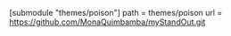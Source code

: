 [submodule "themes/poison"]
	path = themes/poison
	url = https://github.com/MonaQuimbamba/myStandOut.git
